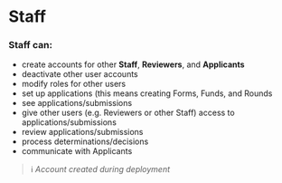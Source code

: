 # Staff

### Staff can:

* create accounts for other **Staff**, **Reviewers**, and **Applicants**&#x20;
* deactivate other user accounts
* modify roles for other users
* set up applications (this means creating Forms, Funds, and Rounds&#x20;
* see applications/submissions
* give other users (e.g. Reviewers or other Staff) access to applications/submissions
* review applications/submissions
* process determinations/decisions&#x20;
* communicate with Applicants

> ℹ️ _Account created during deployment_

